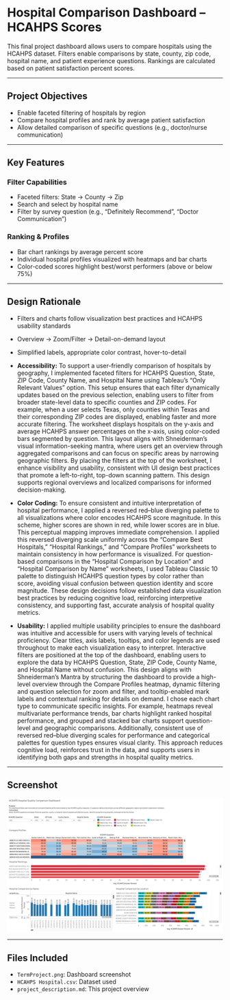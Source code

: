 # Hospital Comparison Dashboard – HCAHPS Scores

This final project dashboard allows users to compare hospitals using the HCAHPS dataset. Filters enable comparisons by state, county, zip code, hospital name, and patient experience questions. Rankings are calculated based on patient satisfaction percent scores.

---

## Project Objectives

- Enable faceted filtering of hospitals by region
- Compare hospital profiles and rank by average patient satisfaction
- Allow detailed comparison of specific questions (e.g., doctor/nurse communication)

---

## Key Features

### Filter Capabilities
- Faceted filters: State → County → Zip
- Search and select by hospital name
- Filter by survey question (e.g., “Definitely Recommend”, “Doctor Communication”)

### Ranking & Profiles
- Bar chart rankings by average percent score
- Individual hospital profiles visualized with heatmaps and bar charts
- Color-coded scores highlight best/worst performers (above or below 75%)

---

## Design Rationale

- Filters and charts follow visualization best practices and HCAHPS usability standards
- Overview → Zoom/Filter → Detail-on-demand layout
- Simplified labels, appropriate color contrast, hover-to-detail
  
- **Accessibility:** To support a user-friendly comparison of hospitals by geography, I implemented faceted filters for HCAHPS Question, State, ZIP Code, County Name, and Hospital Name using Tableau’s “Only Relevant Values” option. This setup ensures that each filter dynamically updates based on the previous selection, enabling users to filter from broader state-level data to specific counties and ZIP codes. For example, when a user selects Texas, only counties within Texas and their corresponding ZIP codes are displayed, enabling faster and more accurate filtering. The worksheet displays hospitals on the y-axis and average HCAHPS answer percentages on the x-axis, using color-coded bars segmented by question. This layout aligns with Shneiderman’s visual information-seeking mantra, where users get an overview through aggregated comparisons and can focus on specific areas by narrowing geographic filters. By placing the filters at the top of the worksheet, I enhance visibility and usability, consistent with UI design best practices that promote a left-to-right, top-down scanning pattern. This design supports regional overviews and localized comparisons for informed decision-making.
- **Color Coding:** To ensure consistent and intuitive interpretation of hospital performance, I applied a reversed red–blue diverging palette to all visualizations where color encodes HCAHPS score magnitude. In this scheme, higher scores are shown in red, while lower scores are in blue. This perceptual mapping improves immediate comprehension. I applied this reversed diverging scale uniformly across the “Compare Best Hospitals,” “Hospital Rankings,” and “Compare Profiles” worksheets to maintain consistency in how performance is visualized. For question-based comparisons in the “Hospital Comparison by Location” and “Hospital Comparison by Name” worksheets, I used Tableau Classic 10 palette to distinguish HCAHPS question types by color rather than score, avoiding visual confusion between question identity and score magnitude. These design decisions follow established data visualization best practices by reducing cognitive load, reinforcing interpretive consistency, and supporting fast, accurate analysis of hospital quality metrics.
-  **Usability:** I applied multiple usability principles to ensure the dashboard was intuitive and accessible for users with varying levels of technical proficiency. Clear titles, axis labels, tooltips, and color legends are used throughout to make each visualization easy to interpret. Interactive filters are positioned at the top of the dashboard, enabling users to explore the data by HCAHPS Question, State, ZIP Code, County Name, and Hospital Name without confusion. This design aligns with Shneiderman’s Mantra by structuring the dashboard to provide a high-level overview through the Compare Profiles heatmap, dynamic filtering and question selection for zoom and filter, and tooltip-enabled mark labels and contextual ranking for details on demand. I chose each chart type to communicate specific insights. For example, heatmaps reveal multivariate performance trends, bar charts highlight ranked hospital performance, and grouped and stacked bar charts support question-level and geographic comparisons. Additionally, consistent use of reversed red–blue diverging scales for performance and categorical palettes for question types ensures visual clarity. This approach reduces cognitive load, reinforces trust in the data, and supports users in identifying both gaps and strengths in hospital quality metrics.




---

## Screenshot

![Dashboard Preview](./TermProject.png)

---

## Files Included

- `TermProject.png`: Dashboard screenshot
- `HCAHPS Hospital.csv`: Dataset used
- `project_description.md`: This project overview
